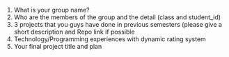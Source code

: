1. What is your group name?
2. Who are the members of the group and the detail (class and student_id)
3. 3 projects that you guys have done in previous semesters (please give a short description and Repo link if possible
4. Technology/Programming experiences with dynamic rating system
5. Your final project title and plan
